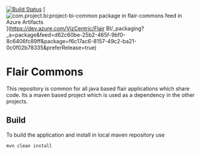 [![Build Status](https://dev.azure.com/VizCentric/Flair%20BI/_apis/build/status/viz-centric.flair-commons?branchName=master)](https://dev.azure.com/VizCentric/Flair%20BI/_build/latest?definitionId=1&branchName=master) [![com.project.bi:project-bi-common package in flair-commons feed in Azure Artifacts](https://feeds.dev.azure.com/VizCentric/_apis/public/Packaging/Feeds/d62c60be-25b2-465f-9bf0-8c6406fc89ff/Packages/f6c17ac6-8157-49c2-ba21-0c0f02b78335/Badge)](https://dev.azure.com/VizCentric/Flair BI/_packaging?_a=package&feed=d62c60be-25b2-465f-9bf0-8c6406fc89ff&package=f6c17ac6-8157-49c2-ba21-0c0f02b78335&preferRelease=true)
# Flair Commons

This repository is common for all java based flair applications which share code. Its a maven based project which is used as a dependency in the other projects.

## Build

To build the application and install in local maven repository use

    mvn clean install
